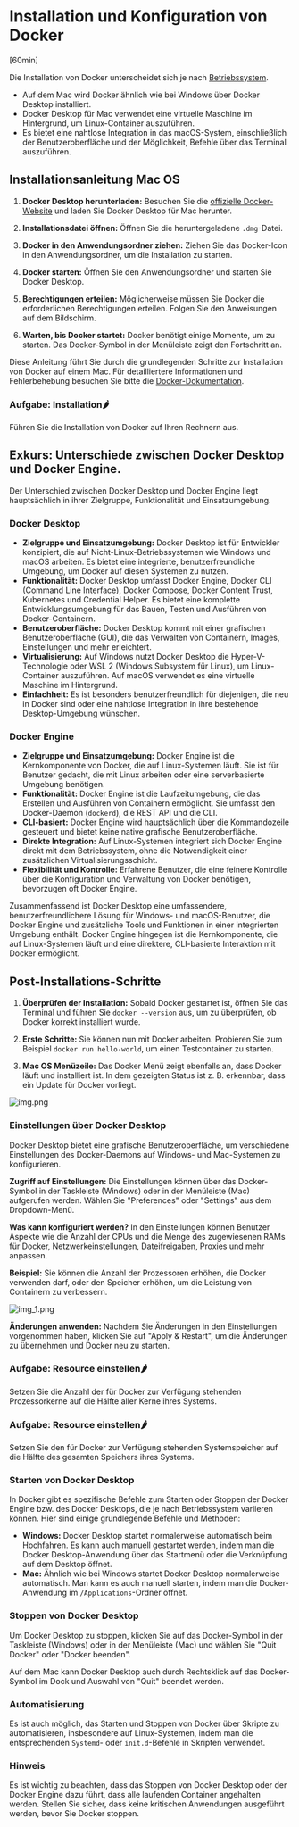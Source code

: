 # Installation und Konfiguration von Docker

[60min]

Die Installation von Docker unterscheidet sich je nach [Betriebssystem](docker_installation_not_mac.md).

- Auf dem Mac wird Docker ähnlich wie bei Windows über Docker Desktop installiert.
- Docker Desktop für Mac verwendet eine virtuelle Maschine im Hintergrund, um Linux-Container auszuführen.
- Es bietet eine nahtlose Integration in das macOS-System, einschließlich der Benutzeroberfläche und der Möglichkeit,
  Befehle über das Terminal auszuführen.

## Installationsanleitung Mac OS

1. **Docker Desktop herunterladen:** Besuchen Sie die [offizielle Docker-Website](https://www.docker.com/products/docker-desktop) und laden Sie Docker Desktop 
für Mac herunter.

2. **Installationsdatei öffnen:** Öffnen Sie die heruntergeladene `.dmg`-Datei.

3. **Docker in den Anwendungsordner ziehen:** Ziehen Sie das Docker-Icon in den Anwendungsordner, um die Installation zu starten.

4. **Docker starten:** Öffnen Sie den Anwendungsordner und starten Sie Docker Desktop.

5. **Berechtigungen erteilen:** Möglicherweise müssen Sie Docker die erforderlichen Berechtigungen erteilen. Folgen Sie den Anweisungen auf dem
      Bildschirm.

6. **Warten, bis Docker startet:** Docker benötigt einige Momente, um zu starten. Das Docker-Symbol in der Menüleiste zeigt den Fortschritt an.

Diese Anleitung führt Sie durch die grundlegenden Schritte zur Installation von Docker auf einem Mac. Für detailliertere
Informationen und Fehlerbehebung besuchen Sie bitte
die [Docker-Dokumentation](https://docs.docker.com/desktop/install/mac-install/).

### Aufgabe: Installation🌶️
Führen Sie die Installation von Docker auf Ihren Rechnern aus.

## Exkurs: Unterschiede zwischen Docker Desktop und Docker Engine.

Der Unterschied zwischen Docker Desktop und Docker Engine liegt hauptsächlich in ihrer Zielgruppe, Funktionalität und
Einsatzumgebung.

### Docker Desktop

- **Zielgruppe und Einsatzumgebung:** Docker Desktop ist für Entwickler konzipiert, die auf Nicht-Linux-Betriebssystemen
  wie Windows und macOS arbeiten. Es bietet eine integrierte, benutzerfreundliche Umgebung, um Docker auf diesen
  Systemen zu nutzen.
- **Funktionalität:** Docker Desktop umfasst Docker Engine, Docker CLI (Command Line Interface), Docker Compose, Docker
  Content Trust, Kubernetes und Credential Helper. Es bietet eine komplette Entwicklungsumgebung für das Bauen, Testen
  und Ausführen von Docker-Containern.
- **Benutzeroberfläche:** Docker Desktop kommt mit einer grafischen Benutzeroberfläche (GUI), die das Verwalten von
  Containern, Images, Einstellungen und mehr erleichtert.
- **Virtualisierung:** Auf Windows nutzt Docker Desktop die Hyper-V-Technologie oder WSL 2 (Windows Subsystem für
  Linux), um Linux-Container auszuführen. Auf macOS verwendet es eine virtuelle Maschine im Hintergrund.
- **Einfachheit:** Es ist besonders benutzerfreundlich für diejenigen, die neu in Docker sind oder eine nahtlose
  Integration in ihre bestehende Desktop-Umgebung wünschen.

### Docker Engine

- **Zielgruppe und Einsatzumgebung:** Docker Engine ist die Kernkomponente von Docker, die auf Linux-Systemen läuft. Sie
  ist für Benutzer gedacht, die mit Linux arbeiten oder eine serverbasierte Umgebung benötigen.
- **Funktionalität:** Docker Engine ist die Laufzeitumgebung, die das Erstellen und Ausführen von Containern ermöglicht.
  Sie umfasst den Docker-Daemon (`dockerd`), die REST API und die CLI.
- **CLI-basiert:** Docker Engine wird hauptsächlich über die Kommandozeile gesteuert und bietet keine native grafische
  Benutzeroberfläche.
- **Direkte Integration:** Auf Linux-Systemen integriert sich Docker Engine direkt mit dem Betriebssystem, ohne die
  Notwendigkeit einer zusätzlichen Virtualisierungsschicht.
- **Flexibilität und Kontrolle:** Erfahrene Benutzer, die eine feinere Kontrolle über die Konfiguration und Verwaltung
  von Docker benötigen, bevorzugen oft Docker Engine.

Zusammenfassend ist Docker Desktop eine umfassendere, benutzerfreundlichere Lösung für Windows- und macOS-Benutzer, die
Docker Engine und zusätzliche Tools und Funktionen in einer integrierten Umgebung enthält. Docker Engine hingegen ist
die Kernkomponente, die auf Linux-Systemen läuft und eine direktere, CLI-basierte Interaktion mit Docker ermöglicht.

## **Post-Installations-Schritte**

1. **Überprüfen der Installation:** Sobald Docker gestartet ist, öffnen Sie das Terminal und führen Sie `docker --version` aus, um zu überprüfen, ob Docker korrekt installiert wurde.

2. **Erste Schritte:** Sie können nun mit Docker arbeiten. Probieren Sie zum Beispiel `docker run hello-world`, um einen Testcontainer zu starten.

3. **Mac OS Menüzeile:** Das Docker Menü zeigt ebenfalls an, dass Docker läuft und installiert ist. In dem gezeigten Status ist z. B. erkennbar, dass ein Update für Docker vorliegt.

![img.png](docker_menu.png)


### Einstellungen über Docker Desktop

Docker Desktop bietet eine grafische Benutzeroberfläche, um verschiedene Einstellungen des Docker-Daemons auf Windows-
und Mac-Systemen zu konfigurieren.

**Zugriff auf Einstellungen:** Die Einstellungen können über das Docker-Symbol in der Taskleiste (Windows) oder in der Menüleiste (Mac) aufgerufen
werden. Wählen Sie "Preferences" oder "Settings" aus dem Dropdown-Menü.

**Was kann konfiguriert werden?** In den Einstellungen können Benutzer Aspekte wie die Anzahl der CPUs und die Menge des zugewiesenen RAMs für Docker,
Netzwerkeinstellungen, Dateifreigaben, Proxies und mehr anpassen.

**Beispiel:** Sie können die Anzahl der Prozessoren erhöhen, die Docker verwenden darf, oder den Speicher erhöhen, um die Leistung
von Containern zu verbessern.

![img_1.png](docker_desktop_resources.png)

**Änderungen anwenden:** Nachdem Sie Änderungen in den Einstellungen vorgenommen haben, klicken Sie auf "Apply & Restart", um die Änderungen zu
übernehmen und Docker neu zu starten.

### **Aufgabe: Resource einstellen🌶️**

Setzen Sie die Anzahl der für Docker zur Verfügung stehenden Prozessorkerne auf die Hälfte aller Kerne ihres Systems.

### **Aufgabe: Resource einstellen🌶️**

Setzen Sie den für Docker zur Verfügung stehenden Systemspeicher auf die Hälfte des gesamten Speichers ihres Systems.

### Starten von Docker Desktop

In Docker gibt es spezifische Befehle zum Starten oder Stoppen der Docker Engine bzw. des Docker Desktops, die je nach
Betriebssystem variieren können. Hier sind einige grundlegende Befehle und Methoden:

- **Windows:** Docker Desktop startet normalerweise automatisch beim Hochfahren. Es kann auch manuell gestartet werden, 
indem man die Docker Desktop-Anwendung über das Startmenü oder die Verknüpfung auf dem Desktop öffnet.
- **Mac:** Ähnlich wie bei Windows startet Docker Desktop normalerweise automatisch. Man kann es auch manuell starten, 
indem man die Docker-Anwendung im `/Applications`-Ordner öffnet.

### Stoppen von Docker Desktop
Um Docker Desktop zu stoppen, klicken Sie auf das Docker-Symbol in der Taskleiste (Windows) oder in der
Menüleiste (Mac) und wählen Sie "Quit Docker" oder "Docker beenden".

Auf dem Mac kann Docker Desktop auch durch Rechtsklick auf das Docker-Symbol im Dock und Auswahl von "Quit"
beendet werden.

### Automatisierung

Es ist auch möglich, das Starten und Stoppen von Docker über Skripte zu automatisieren, insbesondere auf
Linux-Systemen, indem man die entsprechenden `Systemd`- oder `init.d`-Befehle in Skripten verwendet.

### Hinweis

Es ist wichtig zu beachten, dass das Stoppen von Docker Desktop oder der Docker Engine dazu führt, dass alle laufenden
Container angehalten werden. Stellen Sie sicher, dass keine kritischen Anwendungen ausgeführt werden, bevor Sie Docker
stoppen. 
